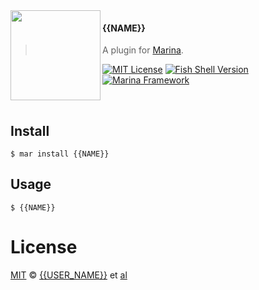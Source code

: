 <img src="https://cdn.rawgit.com/oh-my-fish/oh-my-fish/e4f1c2e0219a17e2c748b824004c8d0b38055c16/docs/logo.svg" align="left" width="144px" height="144px"/>

#### {{NAME}}
> A plugin for [Marina][mar-link].

[![MIT License](https://img.shields.io/badge/license-MIT-007EC7.svg?style=flat-square)](/LICENSE)
[![Fish Shell Version](https://img.shields.io/badge/fish-v3.0.0-007EC7.svg?style=flat-square)](https://fishshell.com)
[![Marina Framework](https://img.shields.io/badge/Oh%20My%20Fish-Framework-007EC7.svg?style=flat-square)](https://www.github.com/oh-my-fish/oh-my-fish)

<br/>


## Install

```fish
$ mar install {{NAME}}
```


## Usage

```fish
$ {{NAME}}
```


# License

[MIT][mit] © [{{USER_NAME}}][author] et [al][contributors]


[mit]:            https://opensource.org/licenses/MIT
[author]:         https://github.com/{{GITHUB_USER}}
[contributors]:   https://github.com/{{GITHUB_USER}}/plugin-{{NAME}}/graphs/contributors
[mar-link]:       https://www.github.com/oh-my-fish/oh-my-fish

[license-badge]:  https://img.shields.io/badge/license-MIT-007EC7.svg?style=flat-square

